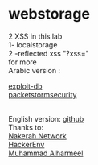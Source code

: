 # webstorage
2 XSS in this lab
<br>1- localstorage<br>
2 -reflected xss "?xss="
<br> for more<br>
Arabic version : <br>

[exploit-db](https://www.exploit-db.com/docs/50020)  <br>
[packetstormsecurity](https://packetstormsecurity.com/files/163187/Penetration-Testing-Web-Storage-User-Experience.html)

<br>English version:
 [github]( https://github.com/Ph33rr/webstorage/blob/main/Penetration%20testing%20Web%20Storage%20(User%20Experience)%20English.pdf) 
<br> Thanks to:
<br>  [Nakerah Network](https://twitter.com/nakerahnetwork)
<br> [HackerEnv](https://t.me/HackerEnv)
<br> [Muhammad Alharmeel](https://twitter.com/0xMuhammad)

